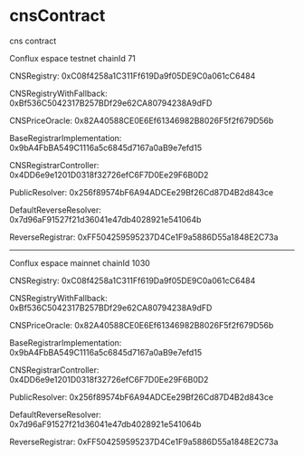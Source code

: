 # cnsContract
cns contract


Conflux espace testnet chainId 71

CNSRegistry: 0xC08f4258a1C311Ff619Da9f05DE9C0a061cC6484

CNSRegistryWithFallback: 0xBf536C5042317B257BDf29e62CA80794238A9dFD

CNSPriceOracle: 0x82A40588CE0E6Ef61346982B8026F5f2f679D56b

BaseRegistrarImplementation: 0x9bA4FbBA549C1116a5c6845d7167a0aB9e7efd15

CNSRegistrarController: 0x4DD6e9e1201D0318f32726efC6F7D0Ee29F6B0D2

PublicResolver: 0x256f89574bF6A94ADCEe29Bf26Cd87D4B2d843ce

DefaultReverseResolver: 0x7d96aF91527f21d36041e47db4028921e541064b

ReverseRegistrar: 0xFF504259595237D4Ce1F9a5886D55a1848E2C73a

---
Conflux espace mainnet chainId 1030

CNSRegistry: 0xC08f4258a1C311Ff619Da9f05DE9C0a061cC6484

CNSRegistryWithFallback: 0xBf536C5042317B257BDf29e62CA80794238A9dFD

CNSPriceOracle: 0x82A40588CE0E6Ef61346982B8026F5f2f679D56b

BaseRegistrarImplementation: 0x9bA4FbBA549C1116a5c6845d7167a0aB9e7efd15

CNSRegistrarController: 0x4DD6e9e1201D0318f32726efC6F7D0Ee29F6B0D2

PublicResolver: 0x256f89574bF6A94ADCEe29Bf26Cd87D4B2d843ce

DefaultReverseResolver: 0x7d96aF91527f21d36041e47db4028921e541064b

ReverseRegistrar: 0xFF504259595237D4Ce1F9a5886D55a1848E2C73a